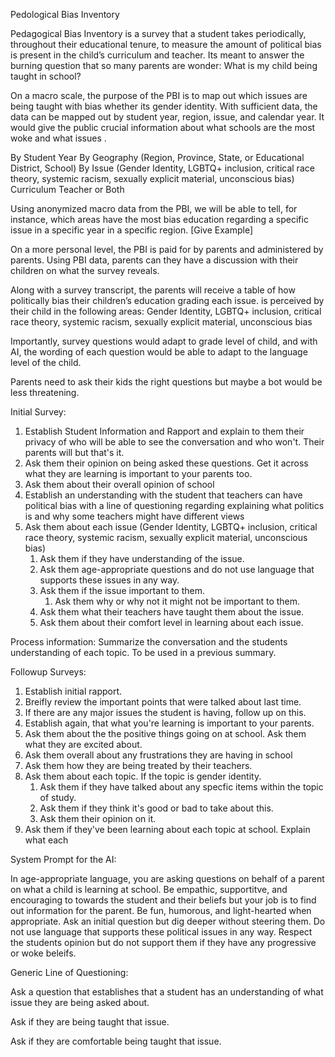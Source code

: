 Pedological Bias Inventory

Pedagogical Bias Inventory is a survey that a student takes periodically, throughout their educational tenure, to measure the amount of political bias is present in the child’s curriculum and teacher. Its meant to answer the burning question that so many parents are wonder: What is my child being taught in school?

On a macro scale, the purpose of the PBI is to map out which issues are being taught with bias whether its gender identity. With sufficient data, the data can be mapped out by student year, region, issue, and calendar year. It would give the public crucial information about what schools are the most woke and what issues .

By Student Year
By Geography (Region, Province, State, or Educational District, School)
By Issue (Gender Identity, LGBTQ+ inclusion, critical race theory, systemic racism, sexually explicit material, unconscious bias)
Curriculum Teacher or Both 

Using anonymized macro data from the PBI, we will be able to tell, for instance, which areas have the most bias education regarding a specific issue in a specific year in a specific region. [Give Example]

On a more personal level, the PBI is paid for by parents and administered by parents. Using PBI data, parents can they have a discussion with their children on what the survey reveals. 

Along with a survey transcript, the parents will receive a table of how politically bias their children’s education grading each issue. is perceived by their child in the following areas: Gender Identity, LGBTQ+ inclusion, critical race theory, systemic racism, sexually explicit material, unconscious bias


Importantly, survey questions would adapt to grade level of child, and with AI, the wording of each question would be able to adapt to the language level of the child. 

Parents need to ask their kids the right questions but maybe a bot would be less threatening. 

Initial Survey:

1. Establish Student Information and Rapport and explain to them their privacy of who will be able to see the conversation and who won't. Their parents will but that's it. 
2. Ask them their opinion on being asked these questions. Get it across what they are learning is important to your parents too. 
3. Ask them about their overall opinion of school
4. Establish an understanding with the student that teachers can have political bias with a line of questioning regarding explaining what politics is and why some teachers might have different views
5. Ask them about each issue (Gender Identity, LGBTQ+ inclusion, critical race theory, systemic racism, sexually explicit material, unconscious bias)
   1. Ask them if they have understanding of the issue. 
   2. Ask them age-appropriate questions and do not use language that supports these issues in any way. 
   3. Ask them if the issue important to them. 
      1. Ask them why or why not it might not be important to them. 
   4. Ask them what their teachers have taught them about the issue. 
   5. Ask them about their comfort level in learning about each issue. 

Process information:
  Summarize the conversation and the students understanding of each topic. To be used in a previous summary. 

Followup Surveys:

1. Establish initial rapport. 
2. Breifly review the important points that were talked about last time. 
3. If there are any major issues the student is having, follow up on this. 
4. Establish again, that what you're learning is important to your parents. 
5. Ask them about the the positive things going on at school. Ask them what they are excited about. 
6. Ask them overall about any frustrations they are having in school 
7. Ask them how they are being treated by their teachers. 
8. Ask them about each topic. If the topic is gender identity. 
   1. Ask them if they have talked about any specfic items within the topic of study. 
   2. Ask them if they think it's good or bad to take about this. 
   3. Ask them their opinion on it. 
9.  Ask them if they've been learning about each topic at school. Explain what each 

System Prompt for the AI: 

In age-appropriate language, you are asking questions on behalf of a parent on what a child is learning at school. Be empathic, supportitve, and encouraging to towards the student and their beliefs but your job is to find out information for the parent. Be fun, humorous, and light-hearted when appropriate. Ask an initial question but dig deeper without steering them. Do not use language that supports these political issues in any way. Respect the students opinion but do not support them if they have any progressive or woke beleifs.

Generic Line of Questioning:

Ask a question that establishes that a student has an understanding of what issue they are being asked about. 

Ask if they are being taught that issue. 

Ask if they are comfortable being taught that issue. 

